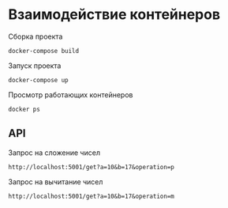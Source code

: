 # Взаимодействие контейнеров

Сборка проекта

```
docker-compose build
```

Запуск проекта

```
docker-compose up
```

Просмотр работающих контейнеров

```
docker ps
```

## API

Запрос на сложение чисел

```
http://localhost:5001/get?a=10&b=17&operation=p
```

Запрос на вычитание чисел

```
http://localhost:5001/get?a=10&b=17&operation=m
```

